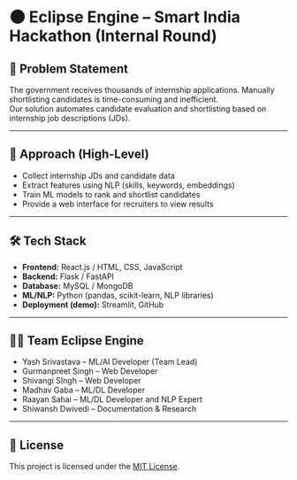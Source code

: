 # 🌑 Eclipse Engine – Smart India Hackathon (Internal Round)

## 📌 Problem Statement  
The government receives thousands of internship applications. Manually shortlisting candidates is time-consuming and inefficient.  
Our solution automates candidate evaluation and shortlisting based on internship job descriptions (JDs).

---

## 🚀 Approach (High-Level)  
- Collect internship JDs and candidate data  
- Extract features using NLP (skills, keywords, embeddings)  
- Train ML models to rank and shortlist candidates  
- Provide a web interface for recruiters to view results  

---

## 🛠️ Tech Stack  
- **Frontend:** React.js / HTML, CSS, JavaScript  
- **Backend:** Flask / FastAPI  
- **Database:** MySQL / MongoDB  
- **ML/NLP:** Python (pandas, scikit-learn, NLP libraries)  
- **Deployment (demo):** Streamlit, GitHub  

---

## 👨‍💻 Team Eclipse Engine  
- Yash Srivastava – ML/AI Developer (Team Lead)  
- Gurmanpreet Singh – Web Developer  
- Shivangi SIngh – Web Developer  
- Madhav Gaba – ML/DL Developer  
- Raayan Sahai – ML/DL Developer and NLP Expert
- Shiwansh Dwivedi – Documentation & Research  

---

## 📜 License  
This project is licensed under the [MIT License](LICENSE).  

